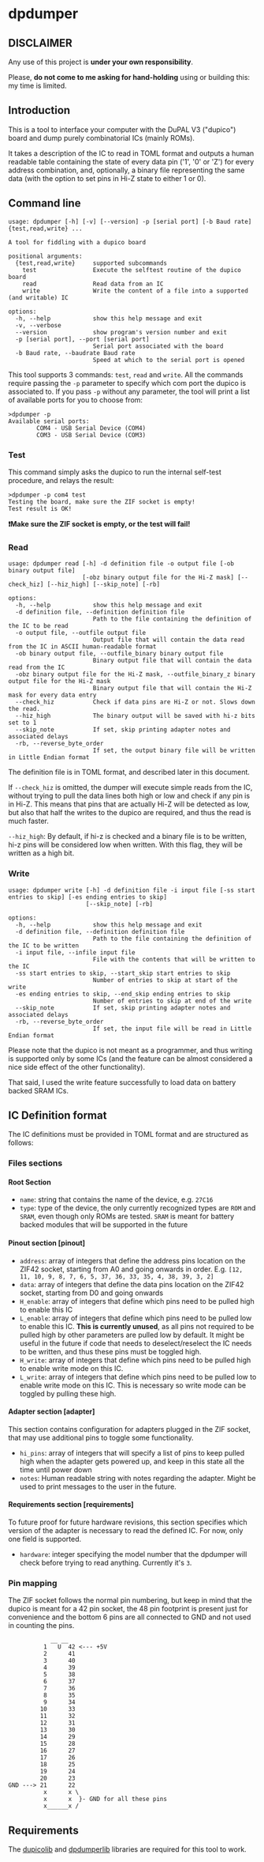 # dpdumper

## DISCLAIMER

Any use of this project is **under your own responsibility**.

Please, **do not come to me asking for hand-holding** using or building this: my time is limited.

## Introduction

This is a tool to interface your computer with the DuPAL V3 ("dupico") board and dump purely combinatorial ICs (mainly ROMs).

It takes a description of the IC to read in TOML format and outputs a human readable table containing the state of every data pin ('1', '0' or 'Z') for every address combination, and, optionally, a binary file representing the same data (with the option to set pins in Hi-Z state to either 1 or 0).

## Command line

```
usage: dpdumper [-h] [-v] [--version] -p [serial port] [-b Baud rate] {test,read,write} ...

A tool for fiddling with a dupico board

positional arguments:
  {test,read,write}     supported subcommands
    test                Execute the selftest routine of the dupico board
    read                Read data from an IC
    write               Write the content of a file into a supported (and writable) IC

options:
  -h, --help            show this help message and exit
  -v, --verbose
  --version             show program's version number and exit
  -p [serial port], --port [serial port]
                        Serial port associated with the board
  -b Baud rate, --baudrate Baud rate
                        Speed at which to the serial port is opened
```

This tool supports 3 commands: `test`, `read` and `write`. All the commands require passing the `-p` parameter to specify which com port the dupico is associated to. If you pass `-p` without any parameter, the tool will print a list of available ports for you to choose from:

```
>dpdumper -p
Available serial ports:
        COM4 - USB Serial Device (COM4)
        COM3 - USB Serial Device (COM3)
```

### Test
This command simply asks the dupico to run the internal self-test procedure, and relays the result:

```
>dpdumper -p com4 test
Testing the board, make sure the ZIF socket is empty!
Test result is OK!
```

**❗Make sure the ZIF socket is empty, or the test will fail!**

### Read
```
usage: dpdumper read [-h] -d definition file -o output file [-ob binary output file]
                     [-obz binary output file for the Hi-Z mask] [--check_hiz] [--hiz_high] [--skip_note] [-rb]

options:
  -h, --help            show this help message and exit
  -d definition file, --definition definition file
                        Path to the file containing the definition of the IC to be read
  -o output file, --outfile output file
                        Output file that will contain the data read from the IC in ASCII human-readable format
  -ob binary output file, --outfile_binary binary output file
                        Binary output file that will contain the data read from the IC
  -obz binary output file for the Hi-Z mask, --outfile_binary_z binary output file for the Hi-Z mask
                        Binary output file that will contain the Hi-Z mask for every data entry
  --check_hiz           Check if data pins are Hi-Z or not. Slows down the read.
  --hiz_high            The binary output will be saved with hi-z bits set to 1
  --skip_note           If set, skip printing adapter notes and associated delays
  -rb, --reverse_byte_order
                        If set, the output binary file will be written in Little Endian format
```

The definition file is in TOML format, and described later in this document.

If `--check_hiz` is omitted, the dumper will execute simple reads from the IC, without trying to pull the data lines both high or low and check if any pin is in Hi-Z.
This means that pins that are actually Hi-Z will be detected as low, but also that half the writes to the dupico are required, and thus the read is much faster.

`--hiz_high`: By default, if hi-z is checked and a binary file is to be written, hi-z pins will be considered low when written. With this flag, they will be written as a high bit.

### Write
```
usage: dpdumper write [-h] -d definition file -i input file [-ss start entries to skip] [-es ending entries to skip]
                      [--skip_note] [-rb]

options:
  -h, --help            show this help message and exit
  -d definition file, --definition definition file
                        Path to the file containing the definition of the IC to be written
  -i input file, --infile input file
                        File with the contents that will be written to the IC
  -ss start entries to skip, --start_skip start entries to skip
                        Number of entries to skip at start of the write
  -es ending entries to skip, --end_skip ending entries to skip
                        Number of entries to skip at end of the write
  --skip_note           If set, skip printing adapter notes and associated delays
  -rb, --reverse_byte_order
                        If set, the input file will be read in Little Endian format
```

Please note that the dupico is not meant as a programmer, and thus writing is supported only by some ICs (and the feature
can be almost considered a nice side effect of the other functionality).

That said, I used the write feature successfully to load data on battery backed SRAM ICs.

## IC Definition format

The IC definitions must be provided in TOML format and are structured as follows:

### Files sections

#### Root Section

- `name`: string that contains the name of the device, e.g. `27C16`
- `type`: type of the device, the only currently recognized types are `ROM` and `SRAM`, even though only ROMs are tested. `SRAM` is meant for battery backed modules that will be supported in the future

#### Pinout section \[pinout\]

- `address`: array of integers that define the address pins location on the ZIF42 socket, starting from A0 and going onwards in order. E.g. `[12, 11, 10, 9, 8, 7, 6, 5, 37, 36, 33, 35, 4, 38, 39, 3, 2]`
- `data`: array of integers that define the data pins location on the ZIF42 socket, starting from D0 and going onwards
- `H_enable`: array of integers that define which pins need to be pulled high to enable this IC
- `L_enable`: array of integers that define which pins need to be pulled low to enable this IC. **This is currently unused**, as all pins not required to be pulled high by other parameters are pulled low by default. It might be useful in the future if code that needs to deselect/reselect the IC needs to be written, and thus these pins must be toggled high.
- `H_write`: array of integers that define which pins need to be pulled high to enable write mode on this IC.
- `L_write`: array of integers that define which pins need to be pulled low to enable write mode on this IC. This is necessary so write mode can be toggled by pulling these high.

#### Adapter section \[adapter\]
This section contains configuration for adapters plugged in the ZIF socket, that may use additional pins to toggle some functionality.

- `hi_pins`: array of integers that will specify a list of pins to keep pulled high when the adapter gets powered up, and keep in this state all the time until power down
- `notes`: Human readable string with notes regarding the adapter. Might be used to print messages to the user in the future.

#### Requirements section \[requirements\]
To future proof for future hardware revisions, this section specifies which version of the adapter is necessary to read the defined IC. For now, only one field is supported.

- `hardware`: integer specifying the model number that the dpdumper will check before trying to read anything. Currently it's `3`.

### Pin mapping
The ZIF socket follows the normal pin numbering, but keep in mind that the dupico is meant for a 42 pin socket, the 48 pin footprint is present just for convenience and the bottom 6 pins are all connected to GND and not used in counting the pins.

```
            __ __
          1   U  42 <--- +5V
          2      41
          3      40
          4      39
          5      38  
          6      37
          7      36
          8      35
          9      34
         10      33
         11      32
         12      31
         13      30
         14      29
         15      28
         16      27
         17      26
         18      25
         19      24
         20      23
GND ---> 21      22
          x      x \
          x      x  }- GND for all these pins
          x______x /
```

## Requirements

The [dupicolib](https://github.com/DuPAL-PAL-DUmper/dupicolib) and [dpdumperlib](https://github.com/DuPAL-PAL-DUmper/dpdumperlib) libraries are required for this tool to work.
